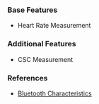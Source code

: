 ### Base Features
* Heart Rate Measurement

### Additional Features
* CSC Measurement

### References
* [Bluetooth Characteristics](https://developer.bluetooth.org/gatt/characteristics/Pages/CharacteristicsHome.aspx)
